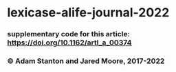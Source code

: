 # lexicase-alife-journal-2022
### supplementary code for this article: https://doi.org/10.1162/artl_a_00374
### &copy; Adam Stanton and Jared Moore, 2017-2022
